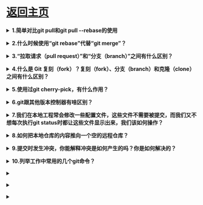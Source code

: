 # [返回主页](https://github.com/yisainan/web-interview/blob/master/README.md)


<b><details><summary>1.简单对比git pull和git pull --rebase的使用</summary></b>

答案：

git pull = git fetch + git merge
git pull --rebase = git fetch + git rebase

解析：现在来看看[git merge和git rebase的区别](https://www.cnblogs.com/kevingrace/p/5896706.html)

</details>

<b><details><summary>2.什么时候使用“git rebase”代替“git merge”？</summary></b>

答案：

</details>

<b><details><summary>3.“拉取请求（pull request）”和“分支（branch）”之间有什么区别？</summary></b>

答案：

</details>

<b><details><summary>4.什么是 Git 复刻（fork）？复刻（fork）、分支（branch）和克隆（clone）之间有什么区别？</summary></b>

答案：

</details>

<b><details><summary>5.使用过git cherry-pick，有什么作用？</summary></b>

答案：

</details>

<b><details><summary>6.git跟其他版本控制器有啥区别？</summary></b>

答案：

</details>

<b><details><summary>7.我们在本地工程常会修改一些配置文件，这些文件不需要被提交，而我们又不想每次执行git status时都让这些文件显示出来，我们该如何操作？</summary></b>

答案：

</details>

<b><details><summary>8.如何把本地仓库的内容推向一个空的远程仓库？</summary></b>

答案：

</details>

<b><details><summary>9.提交时发生冲突，你能解释冲突是如何产生的吗？你是如何解决的？</summary></b>

答案：

</details>

<b><details><summary>10.列举工作中常用的几个git命令？</summary></b>

答案：

</details>

<b><details><summary></summary></b>

答案：

</details>

<b><details><summary></summary></b>

答案：

</details>

<b><details><summary></summary></b>

答案：

</details>